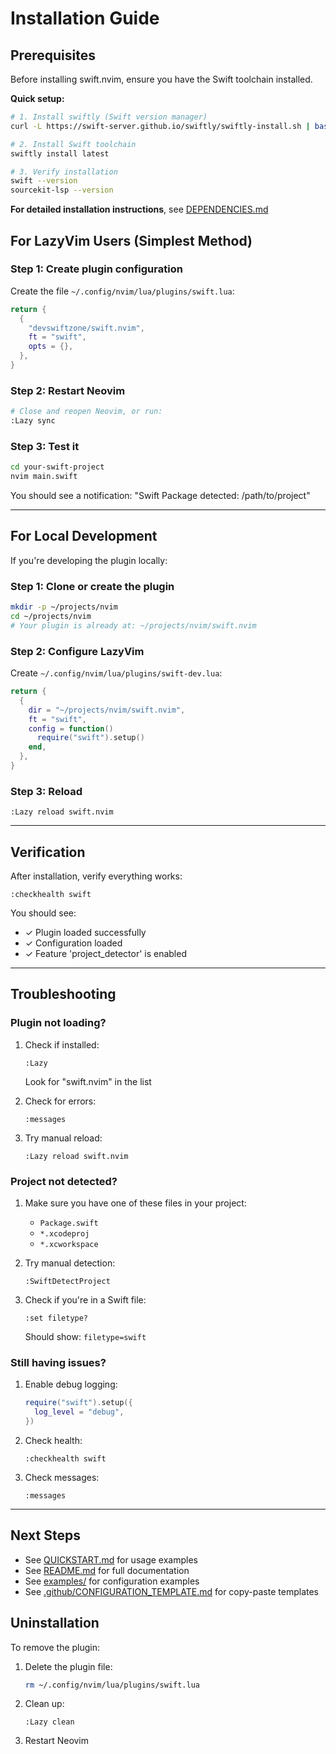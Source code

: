 # Installation Guide

## Prerequisites

Before installing swift.nvim, ensure you have the Swift toolchain installed.

**Quick setup:**
```bash
# 1. Install swiftly (Swift version manager)
curl -L https://swift-server.github.io/swiftly/swiftly-install.sh | bash

# 2. Install Swift toolchain
swiftly install latest

# 3. Verify installation
swift --version
sourcekit-lsp --version
```

**For detailed installation instructions**, see [DEPENDENCIES.md](./DEPENDENCIES.md)

## For LazyVim Users (Simplest Method)

### Step 1: Create plugin configuration

Create the file `~/.config/nvim/lua/plugins/swift.lua`:

```lua
return {
  {
    "devswiftzone/swift.nvim",
    ft = "swift",
    opts = {},
  },
}
```

### Step 2: Restart Neovim

```bash
# Close and reopen Neovim, or run:
:Lazy sync
```

### Step 3: Test it

```bash
cd your-swift-project
nvim main.swift
```

You should see a notification: "Swift Package detected: /path/to/project"

---

## For Local Development

If you're developing the plugin locally:

### Step 1: Clone or create the plugin

```bash
mkdir -p ~/projects/nvim
cd ~/projects/nvim
# Your plugin is already at: ~/projects/nvim/swift.nvim
```

### Step 2: Configure LazyVim

Create `~/.config/nvim/lua/plugins/swift-dev.lua`:

```lua
return {
  {
    dir = "~/projects/nvim/swift.nvim",
    ft = "swift",
    config = function()
      require("swift").setup()
    end,
  },
}
```

### Step 3: Reload

```vim
:Lazy reload swift.nvim
```

---

## Verification

After installation, verify everything works:

```vim
:checkhealth swift
```

You should see:
- ✓ Plugin loaded successfully
- ✓ Configuration loaded
- ✓ Feature 'project_detector' is enabled

---

## Troubleshooting

### Plugin not loading?

1. Check if installed:
   ```vim
   :Lazy
   ```
   Look for "swift.nvim" in the list

2. Check for errors:
   ```vim
   :messages
   ```

3. Try manual reload:
   ```vim
   :Lazy reload swift.nvim
   ```

### Project not detected?

1. Make sure you have one of these files in your project:
   - `Package.swift`
   - `*.xcodeproj`
   - `*.xcworkspace`

2. Try manual detection:
   ```vim
   :SwiftDetectProject
   ```

3. Check if you're in a Swift file:
   ```vim
   :set filetype?
   ```
   Should show: `filetype=swift`

### Still having issues?

1. Enable debug logging:
   ```lua
   require("swift").setup({
     log_level = "debug",
   })
   ```

2. Check health:
   ```vim
   :checkhealth swift
   ```

3. Check messages:
   ```vim
   :messages
   ```

---

## Next Steps

- See [QUICKSTART.md](./QUICKSTART.md) for usage examples
- See [README.md](./README.md) for full documentation
- See [examples/](./examples/) for configuration examples
- See [.github/CONFIGURATION_TEMPLATE.md](./.github/CONFIGURATION_TEMPLATE.md) for copy-paste templates

## Uninstallation

To remove the plugin:

1. Delete the plugin file:
   ```bash
   rm ~/.config/nvim/lua/plugins/swift.lua
   ```

2. Clean up:
   ```vim
   :Lazy clean
   ```

3. Restart Neovim
